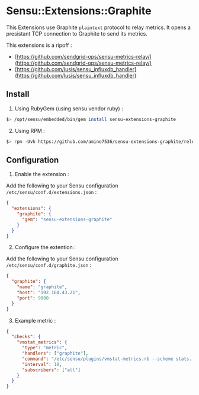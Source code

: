 # Sensu::Extensions::Graphite

This Extensions use Graphite `plaintext` protocol to relay metrics. It opens a presistant TCP connection to Graphite to send its metrics.

This extensions is a ripoff :
- [https://github.com/sendgrid-ops/sensu-metrics-relay/](https://github.com/sendgrid-ops/sensu-metrics-relay/)
- [https://github.com/lusis/sensu_influxdb_handler](https://github.com/lusis/sensu_influxdb_handler)

## Install

1. Using RubyGem (using sensu vendor ruby) :

```bash
$> /opt/sensu/embedded/bin/gem install sensu-extensions-graphite
``` 

2. Using RPM :

```bash
$> rpm -Uvh https://github.com/amine7536/sensu-extensions-graphite/releases/download/v0.0.2/rubygem-sensu-extensions-graphite-0.0.2-1.noarch.rpm
```

## Configuration

1. Enable the extension :

Add the following to your Sensu configuration `/etc/sensu/conf.d/extensions.json` :

```json
{
  "extensions": {
    "graphite": {
      "gem": "sensu-extensions-graphite"
    }
  }
}
```

2. Configure the extention :

Add the following to your Sensu configuration `/etc/sensu/conf.d/graphite.json` :

```json
{
  "graphite": {
    "name": "graphite",
    "host": "192.168.43.21",
    "port": 9000
  }
}
```

3. Example metric :

```json
{
  "checks": {
    "vmstat_metrics": {
      "type": "metric",
      "handlers": ["graphite"],
      "command": "/etc/sensu/plugins/vmstat-metrics.rb --scheme stats.:::name:::",
      "interval": 10,
      "subscribers": ["all"]
    }
  }
}
```